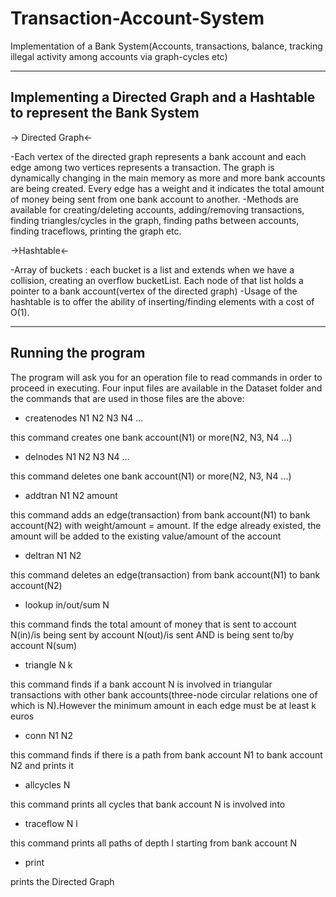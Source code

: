 # Transaction-Account-System
Implementation of a Bank System(Accounts, transactions, balance, tracking illegal activity among accounts via graph-cycles etc)

--------------------------------------------------------------------------
Implementing a Directed Graph and a Hashtable to represent the Bank System
--------------------------------------------------------------------------
-> Directed Graph<-

-Each vertex of the directed graph represents a bank account and each edge among two vertices represents a transaction. The graph is  dynamically changing in the main memory as more and more bank accounts are being created. Every edge has a weight and it indicates the total amount of money being sent from one bank account to another.
-Methods are available for creating/deleting accounts, adding/removing transactions, finding triangles/cycles in the graph, finding paths between accounts, finding traceflows, printing the graph etc.

->Hashtable<-

-Array of buckets : each bucket is a list and extends when we have a collision, creating an overflow bucketList. Each node of that list holds a pointer to a bank account(vertex of the directed graph)
-Usage of the hashtable is to offer the ability of inserting/finding elements with a cost of O(1).

-------------------
Running the program
-------------------
The program will ask you for an operation file to read commands in order to proceed in executing. Four input files are available
in the Dataset folder and the commands that are used in those files are the above:
- createnodes N1 N2 N3 N4 ...

this command creates one bank account(N1) or more(N2, N3, N4 ...)
- delnodes N1 N2 N3 N4 ...

this command deletes one bank account(N1) or more(N2, N3, N4 ...)
- addtran N1 N2 amount

this command adds an edge(transaction) from bank account(N1) to bank account(N2) with weight/amount = amount. If the edge already existed, the amount will be added to the existing value/amount of the account
- deltran N1 N2

this command deletes an edge(transaction) from bank account(N1) to bank account(N2)
- lookup in/out/sum N

this command finds the total amount of money that is sent to account N(in)/is being sent by account N(out)/is sent AND is being sent to/by account N(sum)
- triangle N k

this command finds if a bank account N is involved in triangular transactions with other bank accounts(three-node circular relations one of which is N).However the minimum amount in each edge must be at least k euros
- conn N1 N2

this command finds if there is a path from bank account N1 to bank account N2 and prints it
- allcycles N

this command prints all cycles that bank account N is involved into
- traceflow N l

this command prints all paths of depth l starting from bank account N
- print

prints the Directed Graph
